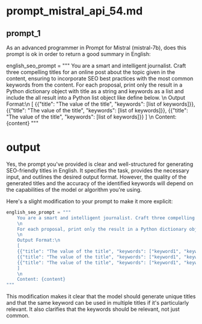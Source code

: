 # prompt_mistral_api_54.md


## prompt_1

As an advanced programmer in Prompt for Mistral (mistral-7b), does this prompt is ok in order to return a good summary in English:

english_seo_prompt = """
    You are a smart and intelligent journalist. Craft three compelling titles for an online post about the topic given in the content, ensuring to incorporate SEO best practices with the most common keywords from the content. For each proposal, print only the result in a Python dictionary object with title as a string and keywords as a list and include the all result into a Python list object like define below.
    \n
    Output Format:\n
    [
    {{"title": "The value of the title", "keywords": [list of keywords]}},
    {{"title": "The value of the title", "keywords": [list of keywords]}},
    {{"title": "The value of the title", "keywords": [list of keywords]}}
    ]
    \n
    Content: {content}
"""

# output

Yes, the prompt you've provided is clear and well-structured for generating SEO-friendly titles in English. It specifies the task, provides the necessary input, and outlines the desired output format. However, the quality of the generated titles and the accuracy of the identified keywords will depend on the capabilities of the model or algorithm you're using.

Here's a slight modification to your prompt to make it more explicit:

```python
english_seo_prompt = """
    You are a smart and intelligent journalist. Craft three compelling and unique titles for an online post about the topic given in the content. Ensure to incorporate SEO best practices by including the most common and relevant keywords from the content in each title.
    \n
    For each proposal, print only the result in a Python dictionary object with 'title' as a string and 'keywords' as a list. Include all three results into a Python list object like defined below.
    \n
    Output Format:\n
    [
    {{"title": "The value of the title", "keywords": ["keyword1", "keyword2", "keyword3"]}},
    {{"title": "The value of the title", "keywords": ["keyword1", "keyword2", "keyword4"]}},
    {{"title": "The value of the title", "keywords": ["keyword1", "keyword2", "keyword5"]}}
    ]
    \n
    Content: {content}
"""
```

This modification makes it clear that the model should generate unique titles and that the same keyword can be used in multiple titles if it's particularly relevant. It also clarifies that the keywords should be relevant, not just common.